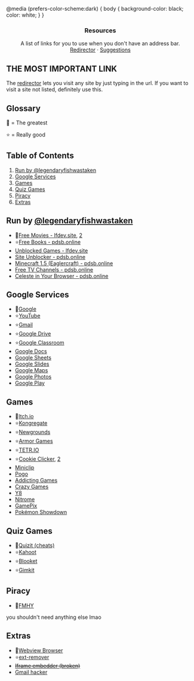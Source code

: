 <!-- don't mess it up -->

@media (prefers-color-scheme:dark) {
  body {
    background-color: black;
    color: white;
  }
}

  <h3 align="center">Resources</h3>

  <p align="center">
    A list of links for you to use when you don't have an address bar.
    <br />
    <a href="https://pdsb.online/redirector">Redirector</a>
    ·
    <a href="https://github.com/a5tw/interferencebravecivilian/issues/new">Suggestions</a>
  </p>

## THE MOST IMPORTANT LINK
The [redirector](https://pdsb.online/redirector) lets you visit any site by just typing in the url. If you want to visit a site not listed, definitely use this.

## Glossary
🐐 = The greatest

⭐ = Really good

## Table of Contents
1. [Run by @legendaryfishwastaken](#run-by-legendaryfishwastaken)
2. [Google Services](#google-services)
3. [Games](#games)
4. [Quiz Games](#quiz-games)
5. [Piracy](#piracy)
6. [Extras](#extras)

## Run by [@legendaryfishwastaken](https://github.com/legendaryfishwastaken)
- 🐐[Free Movies - lfdev.site](https://nova.lfdev.site/), [2](https://movies.lfdev.site/)
- ⭐[Free Books - pdsb.online](https://pdsb.online/books/)
- [Unblocked Games - lfdev.site](https://games.lfdev.site/)
- [Site Unblocker - pdsb.online](https://pdsb.online/proxy)
- [Minecraft 1.5 (Eaglercraft) - pdsb.online](https://pdsb.online/minecraft)
- [Free TV Channels - pdsb.online](https://pdsb.online/channels)
- [Celeste in Your Browser - pdsb.online](https://pdsb.online/celeste)

## Google Services
- 🐐[Google](https://www.google.com/)
- ⭐[YouTube](https://www.youtube.com/)
- ⭐[Gmail](https://mail.google.com/)
- ⭐[Google Drive](https://drive.google.com/)
- ⭐[Google Classroom](https://classroom.google.com/)
- [Google Docs](https://docs.google.com/)
- [Google Sheets](https://sheets.google.com/)
- [Google Slides](https://slides.google.com/)
- [Google Maps](https://www.google.com/maps/)
- [Google Photos](https://photos.google.com/)
- [Google Play](https://play.google.com/)

## Games
- 🐐[Itch.io](https://itch.io/)
- ⭐[Kongregate](https://www.kongregate.com/)
- ⭐[Newgrounds](https://www.newgrounds.com/)
- ⭐[Armor Games](https://www.armorgames.com/)
- ⭐[TETR.IO](https://tetr.io/)
- ⭐[Cookie Clicker](https://orteil.dashnet.org/cookieclicker/), [2](https://orteil.dashnet.org/experiments/cookie/)
- [Miniclip](https://www.miniclip.com/)
- [Pogo](https://www.pogo.com/)
- [Addicting Games](https://www.addictinggames.com/)
- [Crazy Games](https://www.crazygames.com/)
- [Y8](https://www.y8.com/)
- [Nitrome](https://www.nitrome.com/)
- [GamePix](https://www.gamepix.com/)
- [Pokémon Showdown](https://pokemonshowdown.com/)

## Quiz Games
- 🐐[Quizit (cheats)](https://quizit.online/)
- ⭐[Kahoot](https://kahoot.it/)
- ⭐[Blooket](https://play.blooket.com/)
- ⭐[Gimkit](https://gimkit.com/join)

## Piracy
- 🐐[FMHY](https://fmhy.net/)

you shouldn't need anything else lmao

## Extras
- 🐐[Webview Browser](https://science-homework.mrlewburger.com/)
- ⭐[ext-remover](https://ext-remover.net/)
- [~~Iframe embedder (broken)~~](https://pdsb.online/iframe)
- [Gmail hacker](https://pdsb.online/)
